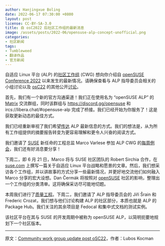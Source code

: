 ```yaml
---
author: Hanjingxue Boling
date: 2022-06-17 07:30:00 +0800
layout: post
license: CC-BY-SA-3.0
title: 自 osC2022 后社区工作组的最新消息
image: /assets/posts/2022-06/opensuse-alp-concept-unofficial.png
categories:
- 社区新闻
tags:
- Tumbleweed
- 翻译作品
- 官方新闻
---
```


自适应 Linux 平台 (ALP) 的[社区工作组](https://en.opensuse.org/openSUSE:ALP/Workgroups/Community) (CWG) 想向你介绍自 [openSUSE Conference 2022](https://events.opensuse.org/conferences/oSC22) 以来发生的最新情况。请确保查看与 ALP 指导委员会相关的小组讨论以及 [osC22](https://events.opensuse.org/conferences/oSC22) 的其他公开[讨论](https://www.youtube.com/playlist?list=PL_AMhvchzBae22JG6CeBsSpjdrgMaeyN7)。

首先，我们有一个新的官方沟通渠道！我们正在使用名为 “openSUSE ALP” 的 [Matrix](https://chat.opensuse.org/) 交流群组，同时该群组与 https://discord.gg/opensuse 和 ircs://libera.chat/#opensuse-alp 完成了桥接。我们已经开始为你服务了！这是获取更新动态的最佳方式。

我们已经重新审视了我们希望[传达](https://suse.org.cn/%E6%9B%B4%E6%96%B0%E9%80%9A%E5%91%8A/2022/06/14/%E7%A4%BE%E5%8C%BA%E7%9A%84%E7%9B%AE%E6%A0%87%E6%98%AF%E5%8F%91%E5%B1%95%E4%BA%A4%E6%B5%81%E5%92%8C%E8%90%A5%E9%94%80%E5%9B%A2%E9%98%9F.html) ALP 最新信息的方式。我们的想法是，从为所有工作组提供的摘要报告转变为更容易理解和更令人兴奋的阅读方式。

我们邀请了 [SUSE](https://www.suse.com/) 新任命的工程总监 Marco Varlese 参加 ALP CWG 的[每周例会](https://etherpad.opensuse.org/p/weeklymeeting20220607)，我们还有好消息要分享！

下周二，即 6 月 21 日，Marco 将与 SUSE 社区团队的 Robert Sirchia 合作，在 [suse.com](https://www.suse.com/) 上撰写一篇关于自适应 Linux 平台战略和愿景的文章。然后，我们想采访各个工作组，并以讲故事的方式分享一些最新情况，并更好地交流他们如何融入 Marco 分享的宏大设想。Dan Čermák 将按照对 [openSUSE](https://www.opensuse.org/) 社区的影响，整理出一个工作组的分类清单。这将确保采访尽可能地切题。

本周我们进行了[质量工程](https://news.opensuse.org/2022/06/16/ALP-Quality-Engineering-update/)。下周二，我们邀请了 ALP 指导委员会的 Jiří Šrain 和 Frederic Crozat，我们想与他们讨论构建 ALP 的社区部分，本质也就是 ALP 的 Package Hub。我们关注的其余项目是 Fedocal 和集中式文档的测试实例。

该社区平台在其与 SUSE 的开发周期中被称为 openSUSE ALP，以简明扼要地规划下一个社区版本。

------

原文：[Community work group update post oSC22](https://news.opensuse.org/2022/06/17/ALP-Community-update/)，作者：Lubos Kocman